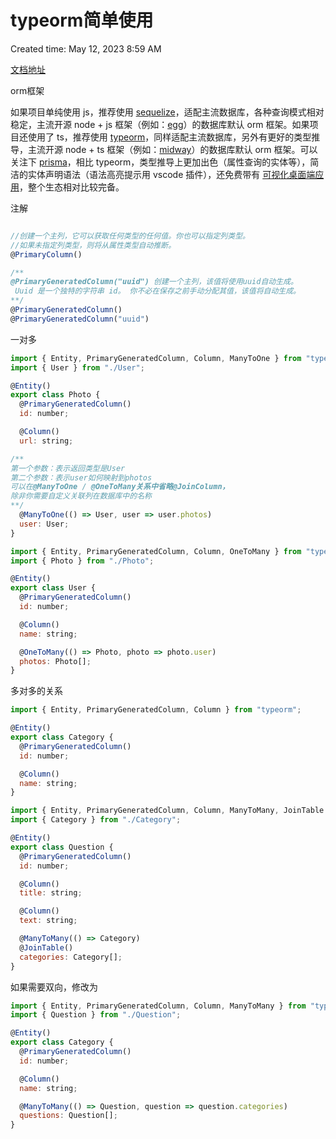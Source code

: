 # typeorm简单使用

Created time: May 12, 2023 8:59 AM

[文档地址](https://typeorm.bootcss.com/many-to-many-relations)

orm框架

如果项目单纯使用 js，推荐使用 [sequelize](https://link.zhihu.com/?target=https%3A//www.sequelize.com.cn/)，适配主流数据库，各种查询模式相对稳定，主流开源 node + js 框架（例如：[egg](https://link.zhihu.com/?target=https%3A//eggjs.org/zh-cn/tutorials/sequelize.html)）的数据库默认 orm 框架。如果项目还使用了 ts，推荐使用 [typeorm](https://link.zhihu.com/?target=https%3A//typeorm.bootcss.com/)，同样适配主流数据库，另外有更好的类型推导，主流开源 node + ts 框架（例如：[midway](https://link.zhihu.com/?target=https%3A//www.midwayjs.org/doc/component/typeorm)）的数据库默认 orm 框架。可以关注下 [prisma](https://link.zhihu.com/?target=https%3A//prisma.bootcss.com/)，相比 typeorm，类型推导上更加出色（属性查询的实体等），简洁的实体声明语法（语法高亮提示用 vscode 插件），还免费带有 [可视化桌面端应用](https://link.zhihu.com/?target=https%3A//www.prisma.io/studio)，整个生态相对比较完备。

注解

```jsx

//创建一个主列，它可以获取任何类型的任何值。你也可以指定列类型。 
//如果未指定列类型，则将从属性类型自动推断。
@PrimaryColumn() 

/**
@PrimaryGeneratedColumn("uuid") 创建一个主列，该值将使用uuid自动生成。
 Uuid 是一个独特的字符串 id。 你不必在保存之前手动分配其值，该值将自动生成。
**/
@PrimaryGeneratedColumn()
@PrimaryGeneratedColumn("uuid")

```

一对多

```jsx
import { Entity, PrimaryGeneratedColumn, Column, ManyToOne } from "typeorm";
import { User } from "./User";

@Entity()
export class Photo {
  @PrimaryGeneratedColumn()
  id: number;

  @Column()
  url: string;

/**
第一个参数：表示返回类型是User
第二个参数：表示user如何映射到photos
可以在@ManyToOne / @OneToMany关系中省略@JoinColumn，
除非你需要自定义关联列在数据库中的名称
**/
  @ManyToOne(() => User, user => user.photos)
  user: User;
}
```

```jsx
import { Entity, PrimaryGeneratedColumn, Column, OneToMany } from "typeorm";
import { Photo } from "./Photo";

@Entity()
export class User {
  @PrimaryGeneratedColumn()
  id: number;

  @Column()
  name: string;

  @OneToMany(() => Photo, photo => photo.user)
  photos: Photo[];
}
```

多对多的关系

```jsx
import { Entity, PrimaryGeneratedColumn, Column } from "typeorm";

@Entity()
export class Category {
  @PrimaryGeneratedColumn()
  id: number;

  @Column()
  name: string;
}
```

```jsx
import { Entity, PrimaryGeneratedColumn, Column, ManyToMany, JoinTable } from "typeorm";
import { Category } from "./Category";

@Entity()
export class Question {
  @PrimaryGeneratedColumn()
  id: number;

  @Column()
  title: string;

  @Column()
  text: string;

  @ManyToMany(() => Category)
  @JoinTable()
  categories: Category[];
}
```

如果需要双向，修改为

```jsx
import { Entity, PrimaryGeneratedColumn, Column, ManyToMany } from "typeorm";
import { Question } from "./Question";

@Entity()
export class Category {
  @PrimaryGeneratedColumn()
  id: number;

  @Column()
  name: string;

  @ManyToMany(() => Question, question => question.categories)
  questions: Question[];
}
```